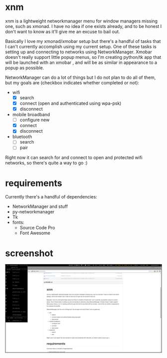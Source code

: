 # xnm
xnm is a lightweight networkmanager menu for window managers missing one, such as xmonad. I have no idea if one exists already, and to be honest I don't want to know as it'll give me an excuse to bail out.

Basically I love my xmonad/xmobar setup but there's a handful of tasks that I can't currently accomplish using my current setup. One of these tasks is setting up and connecting to networks using NetworkManager. Xmobar doesn't really support little popup menus, so I'm creating python/tk app that will be launched with an xmobar <action>, and will be as similar in appearance to a popup as possible.

NetworkManager can do a lot of things but I do not plan to do all of them, but my goals are (checkbox indicates whether completed or not):

* wifi
  * [x] search
  * [x] connect (open and authenticated using wpa-psk)
  * [x]  disconnect
* mobile broadband
  * [ ] configure new
  * [x] connect
  * [x] disconnect
* bluetooth
  * [ ] search
  * [ ] pair

Right now it can search for and connect to open and protected wifi networks, so there's quite a way to go :)

# requirements

Currently there's a handful of dependencies:
* NetworkManager and stuff
* py-networkmanager
* Tk
* fonts:
  * Source Code Pro
  * Font Awesome

# screenshot

![work in progress](/xnm-screenshot.png?raw=true)
